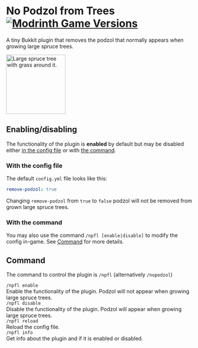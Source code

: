 # No Podzol from Trees [![Modrinth Game Versions](https://img.shields.io/modrinth/game-versions/no-podzol-from-trees?style=flat-square&logo=modrinth&color=17b85a)](https://modrinth.com/plugin/no-podzol-from-trees)

A tiny Bukkit plugin that removes the podzol that normally appears when growing large spruce trees.  

<img alt="Large spruce tree with grass around it." src="https://github.com/OliTheHoodieBoi/PodzolCleanser/raw/main/icon.png" width="160" height="160" />

## Enabling/disabling

The functionality of the plugin is **enabled** by default but may be disabled either [in the config file](#with-the-config-file) or with [the command](#command).  

### With the config file

The default `config.yml` file looks like this:  

```yml
remove-podzol: true

```

Changing `remove-podzol` from `true` to `false` podzol will not be removed from grown large spruce trees.  

### With the command

You may also use the command `/npfl [enable|disable]` to modify the config in-game.
See [Command](#command) for more details.  

## Command

The command to control the plugin is `/npfl` (alternatively `/nopodzol`)

`/npfl enable`  
Enable the functionality of the plugin. Podzol will not appear when growing large spruce trees.  
`/npfl disable`  
Disable the functionality of the plugin. Podzol will appear when growing large spruce trees.  
`/npfl reload`  
Reload the config file.  
`/npfl info`  
Get info about the plugin and if it is enabled or disabled.  
